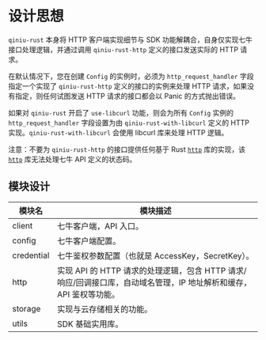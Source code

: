 # 设计思想

`qiniu-rust` 本身将 HTTP 客户端实现细节与 SDK 功能解耦合，自身仅实现七牛接口处理逻辑，并通过调用 `qiniu-rust-http` 定义的接口发送实际的 HTTP 请求。

在默认情况下，您在创建 `Config` 的实例时，必须为 `http_request_handler` 字段指定一个实现了 `qiniu-rust-http` 定义的接口的实例来处理 HTTP 请求，如果没有指定，则任何试图发送 HTTP 请求的接口都会以 Panic 的方式抛出错误。

如果对 `qiniu-rust` 开启了 `use-libcurl` 功能，则会为所有 `Config` 实例的 `http_request_handler` 字段设置为由 `qiniu-rust-with-libcurl` 定义的 HTTP 实现。`qiniu-rust-with-libcurl` 会使用 libcurl 库来处理 HTTP 逻辑。

注意：不要为 `qiniu-rust-http` 的接口提供任何基于 Rust [`http`](https://crates.io/crates/http) 库的实现，该 [`http`](https://crates.io/crates/http) 库无法处理七牛 API 定义的状态码。

## 模块设计

| 模块名                             | 模块描述                                                     |
| ---------------------------------- | ------------------------------------------------------------ |
| client | 七牛客户端，API 入口。 |
| config | 七牛客户端配置。 |
| credential | 七牛鉴权参数配置（也就是 AccessKey，SecretKey）。 |
| http | 实现 API 的 HTTP 请求的处理逻辑，包含 HTTP 请求/响应/回调接口库，自动域名管理，IP 地址解析和缓存，API 鉴权等功能。 |
| storage | 实现与云存储相关的功能。 |
| utils | SDK 基础实用库。 |
